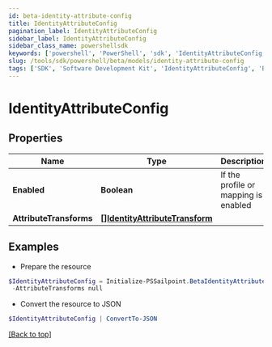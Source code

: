 ```yaml
---
id: beta-identity-attribute-config
title: IdentityAttributeConfig
pagination_label: IdentityAttributeConfig
sidebar_label: IdentityAttributeConfig
sidebar_class_name: powershellsdk
keywords: ['powershell', 'PowerShell', 'sdk', 'IdentityAttributeConfig', 'BetaIdentityAttributeConfig'] 
slug: /tools/sdk/powershell/beta/models/identity-attribute-config
tags: ['SDK', 'Software Development Kit', 'IdentityAttributeConfig', 'BetaIdentityAttributeConfig']
---
```



# IdentityAttributeConfig

## Properties

Name | Type | Description | Notes
------------ | ------------- | ------------- | -------------
**Enabled** | **Boolean** | If the profile or mapping is enabled | [optional] [default to $true]
**AttributeTransforms** | [**[]IdentityAttributeTransform**](identity-attribute-transform) |  | [optional] 

## Examples

- Prepare the resource
```powershell
$IdentityAttributeConfig = Initialize-PSSailpoint.BetaIdentityAttributeConfig  -Enabled true `
 -AttributeTransforms null
```

- Convert the resource to JSON
```powershell
$IdentityAttributeConfig | ConvertTo-JSON
```


[[Back to top]](#) 

